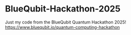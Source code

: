 # BlueQubit-Hackathon-2025

Just my code from the BlueQubit Quantum Hackathon 2025!  
https://www.bluequbit.io/quantum-computing-hackathon

